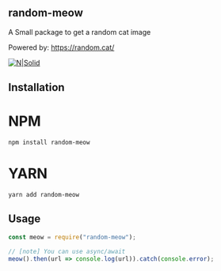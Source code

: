 ## random-meow
A Small package to get a random cat image

Powered by: https://random.cat/

[![N|Solid](https://nodei.co/npm/random-meow.png?downloads=true&stars=false)](https://www.npmjs.org/package/random-meow)


## Installation
# NPM
```
npm install random-meow
```
# YARN
```
yarn add random-meow
```

## Usage
```js
const meow = require("random-meow");

// [note] You can use async/await
meow().then(url => console.log(url)).catch(console.error);
```
